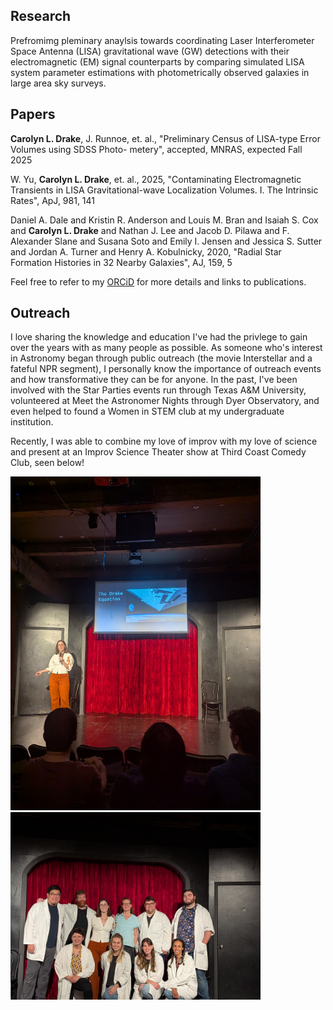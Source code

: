 ## Research

Prefromimg pleminary anaylsis towards coordinating Laser Interferometer Space Antenna (LISA) gravitational wave (GW) detections with their electromagnetic (EM) signal counterparts by comparing simulated LISA system parameter estimations with photometrically observed galaxies in large area sky surveys.

## Papers

<b>Carolyn L. Drake</b>, J. Runnoe, et. al., "Preliminary Census of LISA-type Error Volumes using SDSS Photo-
metery", accepted, MNRAS, expected Fall 2025

W. Yu, <b>Carolyn L. Drake</b>, et. al., 2025, "Contaminating Electromagnetic Transients in LISA Gravitational-wave 
Localization Volumes. I. The Intrinsic Rates", ApJ, 981, 141

Daniel A. Dale and Kristin R. Anderson and Louis M. Bran and Isaiah S. Cox and <b>Carolyn L. Drake</b> and
Nathan J. Lee and Jacob D. Pilawa and F. Alexander Slane and Susana Soto and Emily I. Jensen and Jessica
S. Sutter and Jordan A. Turner and Henry A. Kobulnicky, 2020, "Radial Star Formation Histories in 32 Nearby
Galaxies", AJ, 159, 5

Feel free to refer to my [ORCiD](https://orcid.org/0009-0006-1022-5627) for more details and links to publications.

## Outreach

I love sharing the knowledge and education I've had the privlege to gain over the years with as many people as possible. As someone who's interest in Astronomy began through public outreach (the movie Interstellar and a fateful NPR segment), I personally know the importance of outreach events and how transformative they can be for anyone. In the past, I've been involved with the Star Parties events run through Texas A&M University, volunteered at Meet the Astronomer Nights through Dyer Observatory, and even helped to found a Women in STEM club at my undergraduate institution. 

Recently, I was able to combine my love of improv with my love of science and present at an Improv Science Theater show at Third Coast Comedy Club, seen below!


<p float="left">
  <img src="ist_presenting_photo.jpeg" width="400" />
  <img src="ist_group_photo.jpeg" width="400" /> 
</p>

